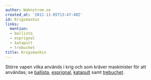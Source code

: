 ```yaml
---
author: Wahnstrom.se
created_at: '2011-11-05T13:47:40Z'
id: Krigsmaskin
links:
  mention:
  - ballista
  - esprignal
  - katapult
  - trebuchet
title: Krigsmaskin
---
```


Större vapen vilka används i krig och som kräver maskinister för att användas; se [ballista],
[esprignal], [katapult] samt [trebuchet].

  [ballista]: ballista
  [esprignal]: esprignal
  [katapult]: katapult
  [trebuchet]: trebuchet